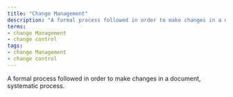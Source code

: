 ```yaml
---
title: "Change Management"
description: "A formal process followed in order to make changes in a document, systematic process."
terms:
- change Management
- change control
tags:
- change Management
- change control
---
```

A formal process followed in order to make changes in a document, systematic process.